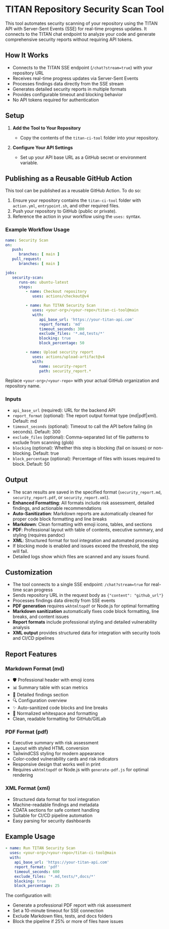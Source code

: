 # TITAN Repository Security Scan Tool

This tool automates security scanning of your repository using the TITAN API with Server-Sent Events (SSE) for real-time progress updates. It connects to the TITAN chat endpoint to analyze your code and generate comprehensive security reports without requiring API tokens.

## How It Works
- Connects to the TITAN SSE endpoint (`/chat?stream=true`) with your repository URL
- Receives real-time progress updates via Server-Sent Events
- Processes findings data directly from the SSE stream
- Generates detailed security reports in multiple formats
- Provides configurable timeout and blocking behavior
- No API tokens required for authentication

## Setup
1. **Add the Tool to Your Repository**
   - Copy the contents of the `titan-ci-tool` folder into your repository.

2. **Configure Your API Settings**
   - Set up your API base URL as a GitHub secret or environment variable.

## Publishing as a Reusable GitHub Action

This tool can be published as a reusable GitHub Action. To do so:

1. Ensure your repository contains the `titan-ci-tool` folder with `action.yml`, `entrypoint.sh`, and other required files.
2. Push your repository to GitHub (public or private).
3. Reference the action in your workflow using the `uses:` syntax.

### Example Workflow Usage
```yaml
name: Security Scan
on:
   push:
      branches: [ main ]
   pull_request:
      branches: [ main ]

jobs:
   security-scan:
      runs-on: ubuntu-latest
      steps:
         - name: Checkout repository
            uses: actions/checkout@v4

         - name: Run TITAN Security Scan
            uses: <your-org>/<your-repo>/titan-ci-tool@main
            with:
               api_base_url: 'https://your-titan-api.com'
               report_format: 'md'
               timeout_seconds: 300
               exclude_files: '*.md,tests/*'
               blocking: true
               block_percentage: 50

         - name: Upload security report
            uses: actions/upload-artifact@v4
            with:
               name: security-report
               path: security_report.*
```

Replace `<your-org>/<your-repo>` with your actual GitHub organization and repository name.

### Inputs
- `api_base_url` (required): URL for the backend API
- `report_format` (optional): The report output format type (md|pdf|xml). Default: md
- `timeout_seconds` (optional): Timeout to call the API before failing (in seconds). Default: 300
- `exclude_files` (optional): Comma-separated list of file patterns to exclude from scanning (glob)
- `blocking` (optional): Whether this step is blocking (fail on issues) or non-blocking. Default: true
- `block_percentage` (optional): Percentage of files with issues required to block. Default: 50

## Output
- The scan results are saved in the specified format (`security_report.md`, `security_report.pdf`, or `security_report.xml`).
- **Enhanced Formatting**: All formats include risk assessment, detailed findings, and actionable recommendations
- **Auto-Sanitization**: Markdown reports are automatically cleaned for proper code block formatting and line breaks
- **Markdown**: Clean formatting with emoji icons, tables, and sections
- **PDF**: Professional layout with table of contents, executive summary, and styling (requires pandoc)
- **XML**: Structured format for tool integration and automated processing
- If blocking mode is enabled and issues exceed the threshold, the step will fail.
- Detailed logs show which files are scanned and any issues found.

## Customization
- The tool connects to a single SSE endpoint: `/chat?stream=true` for real-time scan progress
- Sends repository URL in the request body as `{"content": "github_url"}`
- Processes findings data directly from SSE events
- **PDF generation** requires `wkhtmltopdf` or Node.js for optimal formatting
- **Markdown sanitization** automatically fixes code block formatting, line breaks, and content issues
- **Report formats** include professional styling and detailed vulnerability analysis
- **XML output** provides structured data for integration with security tools and CI/CD pipelines

## Report Features

### Markdown Format (md)
- 🛡️ Professional header with emoji icons
- 📊 Summary table with scan metrics
- 📁 Detailed findings section
- 🔍 Configuration overview
- ✨ Auto-sanitized code blocks and line breaks
- 🧹 Normalized whitespace and formatting
- Clean, readable formatting for GitHub/GitLab

### PDF Format (pdf) 
- Executive summary with risk assessment
- Layout with styled HTML conversion
- TailwindCSS styling for modern appearance
- Color-coded vulnerability cards and risk indicators
- Responsive design that works well in print
- Requires `wkhtmltopdf` or Node.js with `generate-pdf.js` for optimal rendering

### XML Format (xml)
- Structured data format for tool integration
- Machine-readable findings and metadata
- CDATA sections for safe content handling
- Suitable for CI/CD pipeline automation
- Easy parsing for security dashboards

## Example Usage

```yaml
- name: Run TITAN Security Scan
  uses: <your-org>/<your-repo>/titan-ci-tool@main
  with:
    api_base_url: 'https://your-titan-api.com'
    report_format: 'pdf'
    timeout_seconds: 600
    exclude_files: '*.md,tests/*,docs/*'
    blocking: true
    block_percentage: 25
```

The configuration will:
- Generate a professional PDF report with risk assessment
- Set a 10-minute timeout for SSE connection
- Exclude Markdown files, tests, and docs folders
- Block the pipeline if 25% or more of files have issues
